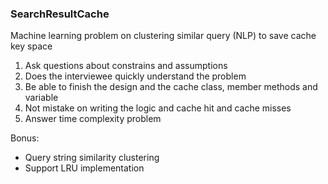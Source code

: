 ### SearchResultCache
Machine learning problem on clustering similar query (NLP) to save cache key space

1.	Ask questions about constrains and assumptions
2.	Does the interviewee quickly understand the problem
3.	Be able to finish the design and the cache class, member methods and variable
4.	Not mistake on writing the logic and cache hit and cache misses
5.	Answer time complexity problem

Bonus:
* Query string similarity clustering
* Support LRU implementation

